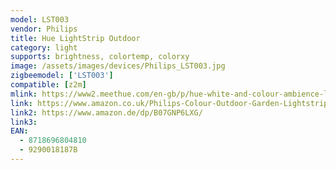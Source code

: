 ```yaml
---
model: LST003
vendor: Philips
title: Hue LightStrip Outdoor
category: light
supports: brightness, colortemp, colorxy
image: /assets/images/devices/Philips_LST003.jpg
zigbeemodel: ['LST003']
compatible: [z2m]
mlink: https://www2.meethue.com/en-gb/p/hue-white-and-colour-ambience-lightstrip-outdoor-2-metre/8718696804810
link: https://www.amazon.co.uk/Philips-Colour-Outdoor-Garden-Lightstrip/dp/B07GDWP7CP/
link2: https://www.amazon.de/dp/B07GNP6LXG/
link3: 
EAN: 
  - 8718696804810
  - 9290018187B
---
```

